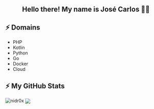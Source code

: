 <h2 align="center">Hello there! My name is José Carlos 👋🤓</h2>


## ⚡ Domains
- PHP
- Kotlin
- Python
- Go
- Docker
- Cloud


## ⚡ My GitHub Stats
<img src="https://github-readme-stats.vercel.app/api?username=nidr0x&ishow_icons=true&title_color=fff&icon_color=79ff97&text_color=9f9f9f&bg_color=151515&count_private=true" alt="nidr0x" />

<img align="center" src="https://github-readme-stats.vercel.app/api/top-langs/?username=nidr0x&layout=compact&theme=dark" /> 

